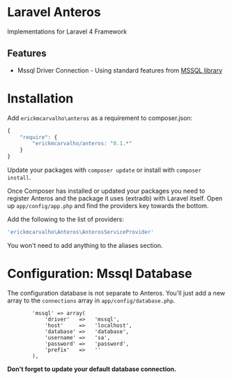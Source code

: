 Laravel Anteros
=======

Implementations for Laravel 4 Framework

## Features

- Mssql Driver Connection - Using standard features from [MSSQL library](http://php.net/manual/en/book.mssql.php)

Installation
============

Add `erickmcarvalho\anteros` as a requirement to composer.json:

```javascript
{
    "require": {
        "erickmcarvalho/anteros: "0.1.*"
    }
}
```

Update your packages with `composer update` or install with `composer install`.

Once Composer has installed or updated your packages you need to register 
Anteros and the package it uses (extradb) with Laravel itself. 
Open up `app/config/app.php` and find the providers key towards the bottom.

 Add the following to the list of providers:
```php
'erickmcarvalho\Anteros\AnterosServiceProvider'
```

You won't need to add anything to the aliases section.


Configuration: Mssql Database
=============

The configuration database is not separate to Anteros.  You'll just add a new array to the `connections` array in `app/config/database.php`.

```
		'mssql' => array(
			'driver'   =>   'mssql',
            'host'     =>   'localhost',
            'database' =>   'database',
            'username' =>   'sa',
            'password' =>   'password',
            'prefix'   =>   ''
		),
```

**Don't forget to update your default database connection.**
